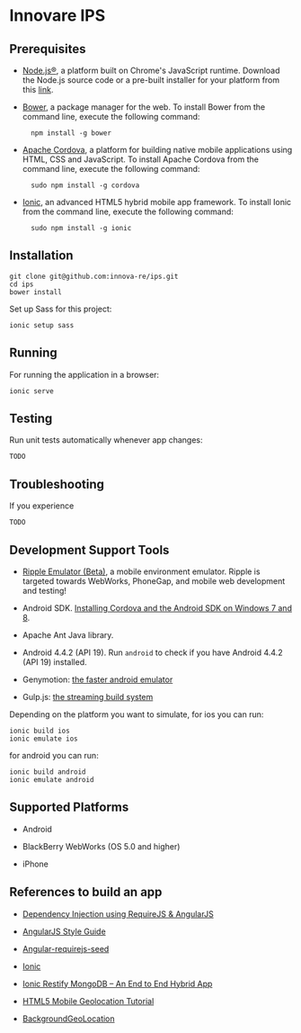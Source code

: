 # Innovare IPS

## Prerequisites

- [Node.js®](http://nodejs.org/), a platform built on Chrome's JavaScript runtime.
Download the Node.js source code or a pre-built installer for your platform from this [link](http://nodejs.org/download/).

- [Bower](http://bower.io/), a package manager for the web. To install Bower from the command line, execute the following command:

        npm install -g bower

- [Apache Cordova](http://cordova.apache.org/), a platform for building native mobile applications using HTML, CSS and JavaScript. To install Apache Cordova from the command line, execute the following command:

        sudo npm install -g cordova

- [Ionic](http://ionicframework.com/docs/guide/installation.html), an advanced HTML5 hybrid mobile app framework. To install Ionic from the command line, execute the following command:

        sudo npm install -g ionic

## Installation

    git clone git@github.com:innova-re/ips.git
    cd ips
    bower install

Set up Sass for this project:

    ionic setup sass

## Running

For running the application in a browser:

    ionic serve

## Testing

Run unit tests automatically whenever app changes:

    TODO

## Troubleshooting

If you experience

    TODO

## Development Support Tools

- [Ripple Emulator (Beta)](https://chrome.google.com/webstore/detail/ripple-emulator-beta/geelfhphabnejjhdalkjhgipohgpdnoc?hl=en), a mobile environment emulator. Ripple is targeted towards WebWorks, PhoneGap, and mobile web development and testing!

- Android SDK. [Installing Cordova and the Android SDK on Windows 7 and 8](http://learn.ionicframework.com/videos/windows-android/).

- Apache Ant Java library.

- Android 4.4.2 (API 19). Run `android` to check if you have Android 4.4.2 (API 19) installed.

- Genymotion: [the faster android emulator](http://www.genymotion.com/)

- Gulp.js: [the streaming build system](http://gulpjs.com/)

Depending on the platform you want to simulate, for ios you can run:

    ionic build ios
    ionic emulate ios

for android you can run:

    ionic build android
    ionic emulate android

## Supported Platforms

- Android

- BlackBerry WebWorks (OS 5.0 and higher)

- iPhone

## References to build an app

- [Dependency Injection using RequireJS & AngularJS](http://solutionoptimist.com/2013/09/30/requirejs-angularjs-dependency-injection/)

- [AngularJS Style Guide](https://github.com/johnpapa/angularjs-styleguide#single-responsibility)

- [Angular-requirejs-seed](https://github.com/tnajdek/angular-requirejs-seed)

- [Ionic](http://ionicframework.com/)

- [Ionic Restify MongoDB – An End to End Hybrid App](http://thejackalofjavascript.com/an-end-to-end-hybrid-app/)

- [HTML5 Mobile Geolocation Tutorial](https://www.youtube.com/watch?v=me1SLfY5hus)

- [BackgroundGeoLocation](https://github.com/christocracy/cordova-plugin-background-geolocation)
